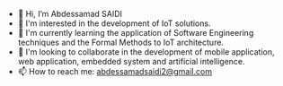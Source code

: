 - 👋 Hi, I’m Abdessamad SAIDI
- 👀 I'm interested in the development of IoT solutions.
- 🌱 I'm currently learning the application of Software Engineering techniques and the Formal Methods to IoT architecture.
- 💞️ I'm looking to collaborate in the development of mobile application, web application, embedded system and artificial intelligence.
- 📫 How to reach me: abdessamadsaidi2@gmail.com

<!---
AbdessamadSAIDI/AbdessamadSAIDI is a ✨ special ✨ repository because its `README.md` (this file) appears on your GitHub profile.
You can click the Preview link to take a look at your changes.
--->
